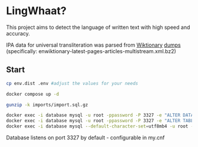 # LingWhaat?

This project aims to detect the language of written text with high speed and accuracy.

IPA data for universal transliteration was parsed from [Wiktionary](https://en.wiktionary.org/wiki/Wiktionary:Main_Page) [dumps](https://dumps.wikimedia.org/enwiktionary/latest/) (specifically: enwiktionary-latest-pages-articles-multistream.xml.bz2)

## Start

```bash
cp env.dist .env #adjust the values for your needs

docker compose up -d

gunzip -k imports/import.sql.gz

docker exec -i database mysql -u root -ppassword -P 3327 -e "ALTER DATABASE lingwhaat CHARACTER SET = utf8mb4 COLLATE = utf8mb4_0900_ai_ci;"
docker exec -i database mysql -u root -ppassword -P 3327 -e "ALTER TABLE pronunciation CONVERT TO CHARACTER SET utf8mb4 COLLATE utf8mb4_0900_ai_ci;"
docker exec -i database mysql --default-character-set=utf8mb4 -u root -ppassword -P 3327 lingwhaat < imports/import.sql
```

Database listens on port 3327 by default - configurable in my.cnf